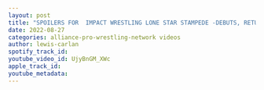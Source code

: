 ```yaml
---
layout: post
title: "SPOILERS FOR  IMPACT WRESTLING LONE STAR STAMPEDE -DEBUTS, RETURNS AND A TITLE CHANGE!"
date: 2022-08-27
categories: alliance-pro-wrestling-network videos
author: lewis-carlan
spotify_track_id: 
youtube_video_id: UjyBnGM_XWc
apple_track_id: 
youtube_metadata: 
---
```

